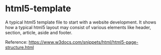 # html5-template
A typical html5 template file to start with a website development. It shows how a typical html5 layout may consist of various elements like header, section, article, aside and footer.

Reference: https://www.w3docs.com/snippets/html/html5-page-structure.html

